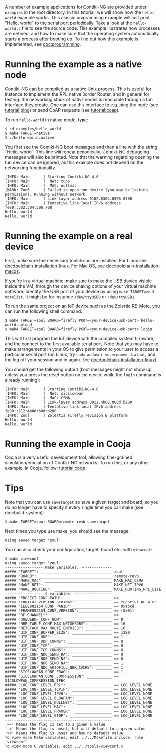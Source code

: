 A number of example applications for Contiki-NG are provided under `examples` in the root directory. In this tutorial, we will show how the `hello-world` example works. This classic programming example will just print "Hello, world" to the serial port periodically. Take a look at the `hello-world.c` file to see the source code. This example illustrates how processes are defined, and how to make sure that the operating system automatically starts a process after booting up. To find out how this example is implemented, see [doc:programming].

# Running the example as a native node

Contiki-NG can be compiled as a native Unix process.
This is useful for instance to implement the RPL native Border Router, and in general for testing: the networking stack of native nodes is reachable through a tun interface they create.
One can use this interface to e.g. ping the node (see [tutorial:ping]) or send CoAP requests (see [tutorial:coap]).

To run `hello-world` in native mode, type:
```shell
$ cd examples/hello-world
$ make TARGET=native
$ ./hello-world.native
```

You first see the Contiki-NG boot messages and then a line with the string "Hello, world". This line will repeat periodically. Contiki-NG debugging messages will also be printed. Note that the warning regarding opening the tun device can be ignored, as this example does not depend on the networking functionality.

```
[INFO: Main      ] Starting Contiki-NG-4.0
[INFO: Main      ]  Net: tun6
[INFO: Main      ]  MAC: nullmac
[WARN: Tun6      ] Failed to open tun device (you may be lacking permission). Running without network.
[INFO: Main      ] Link-layer address 0102.0304.0506.0708
[INFO: Main      ] Tentative link-local IPv6 address fe80::302:304:506:708
Hello, world
Hello, world
```

# Running the example on a real device
First, make sure the necessary toolchains are installed: For Linux see [doc:toolchain-installation-linux]. For Mac OS, see [doc:toolchain-installation-macos].

If you're in a virtual machine, make sure to make the USB device visible inside the VM, through the device sharing options of your virtual machine software. Identify the USB port of your device by using `make TARGET=zoul motelist`. It might be for instance `/dev/ttyUSB0` or `/dev/ttyUSB1`.

To run the same project on an IoT device such as the Zolertia RE-Mote, you can run the following shell command:

```shell
$ make TARGET=zoul BOARD=firefly PORT=<your-device-usb-port> hello-world.upload
$ make TARGET=zoul BOARD=firefly PORT=<your-device-usb-port> login
```

This will first program the IoT device with the compiled system firmware, and the connect to the first available serial port. Note that you may have to make arrangements in your OS to give permission to your user to access a particular serial port (on Linux, try `sudo adduser <username> dialout`, and the log off your session and in again. See [doc:toolchain-installation-linux]).

You should get the following output (boot messages might not show up, unless you press the reset button on the device while the `login` command is already running):
```
[INFO: Main      ] Starting Contiki-NG-4.0
[INFO: Main      ]  Net: sicslowpan
[INFO: Main      ]  MAC: CSMA
[INFO: Main      ] Link-layer address 0012.4b00.060d.b200
[INFO: Main      ] Tentative link-local IPv6 address fe80::212:4b00:60d:b200
[INFO: Zoul      ] Zolertia Firefly revision B platform
Hello, world
Hello, world
```

# Running the example in Cooja

Cooja is a very useful development tool, allowing fine-grained simulation/emulation of Contiki-NG networks.
To run this, or any other example, in Cooja, follow: [tutorial:cooja].

# Tips

Note that you can use `savetarget` so save a given target and board, so you do no longer have to specify it every single time you call make (see doc:build-system):
```
$ make TARGET=zoul BOARD=remote-revb savetarget
```

Next times you type use make, you should see the message:
```
using saved target 'zoul'
```

You can also check your configuration, target, board etc. with `viewconf`:
```
$ make viewconf
using saved target 'zoul'
----------------- Make variables: --------------
##### "TARGET": ________________________________ zoul
##### "BOARD": _________________________________ remote-revb
##### "MAKE_MAC": ______________________________ MAKE_MAC_CSMA
##### "MAKE_NET": ______________________________ MAKE_NET_IPV6
##### "MAKE_ROUTING": __________________________ MAKE_ROUTING_RPL_LITE
----------------- C variables: -----------------
##### "PROJECT_CONF_PATH": _____________________ ><
##### "CONTIKI_VERSION_STRING": ________________ == "Contiki-NG-4.0"
##### "IEEE802154_CONF_PANID":__________________ == 0xabcd
##### "FRAME802154_CONF_VERSION":_______________ == (0x01)
##### "RF_CHANNEL": ____________________________ ><
##### "QUEUEBUF_CONF_NUM": _____________________ == 8
##### "NBR_TABLE_CONF_MAX_NEIGHBORS": __________ == 16
##### "NETSTACK_MAX_ROUTE_ENTRIES": ____________ == 16
##### "UIP_CONF_BUFFER_SIZE": __________________ == 1280
##### "UIP_CONF_UDP": __________________________ == 1
##### "UIP_CONF_UDP_CONNS": ____________________ == 8
##### "UIP_CONF_TCP": __________________________ == 0
##### "UIP_CONF_TCP_CONNS": ____________________ == 0
##### "UIP_CONF_ND6_SEND_RA": __________________ == 0
##### "UIP_CONF_ND6_SEND_NS": __________________ == 0
##### "UIP_CONF_ND6_SEND_NA": __________________ == 1
##### "UIP_CONF_ND6_AUTOFILL_NBR_CACHE": _______ == 1
##### "SICSLOWPAN_CONF_FRAG": __________________ == 1
##### "SICSLOWPAN_CONF_COMPRESSION": ___________ == SICSLOWPAN_COMPRESSION_IPHC
##### "LOG_CONF_LEVEL_RPL": ____________________ == LOG_LEVEL_NONE
##### "LOG_CONF_LEVEL_TCPIP": __________________ == LOG_LEVEL_NONE
##### "LOG_CONF_LEVEL_IPV6": ___________________ == LOG_LEVEL_NONE
##### "LOG_CONF_LEVEL_6LOWPAN": ________________ == LOG_LEVEL_NONE
##### "LOG_CONF_LEVEL_NULLNET": ________________ == LOG_LEVEL_NONE
##### "LOG_CONF_LEVEL_MAC": ____________________ == LOG_LEVEL_NONE
##### "LOG_CONF_LEVEL_FRAMER": _________________ == LOG_LEVEL_NONE
##### "LOG_CONF_LEVEL_6TOP": ___________________ == LOG_LEVEL_NONE
------------------------------------------------
'==' Means the flag is set to a given a value
'->' Means the flag is unset, but will default to a given value
'><' Means the flag is unset and has no default value
To view more Make variables, edit ../../Makefile.include, rule 'viewconf'
To view more C variables, edit ../../tools/viewconf.c
```

[doc:toolchain-installation-linux]: https://github.com/contiki-ng/contiki-ng/wiki/Toolchain-installation-on-Linux
[doc:toolchain-installation-macos]: https://github.com/contiki-ng/contiki-ng/wiki/Toolchain-installation-on-OS-X
[doc:build-system]: https://github.com/contiki-ng/contiki-ng/wiki/The-Contiki%E2%80%90NG-build-system
[doc:programming]: https://github.com/contiki-ng/contiki-ng/wiki/Introduction-to-Contiki%E2%80%90NG-programming
[doc:toolchain-installation]: https://github.com/contiki-ng/contiki-ng/wiki/Toolchain-installation
[tutorial:cooja]: https://github.com/contiki-ng/contiki-ng/wiki/Tutorial:-Running-Contiki%E2%80%90NG-in-Cooja
[tutorial:ping]: https://github.com/contiki-ng/contiki-ng/wiki/Tutorial:-IPv6-ping
[tutorial:coap]: https://github.com/contiki-ng/contiki-ng/wiki/Tutorial:-CoAP